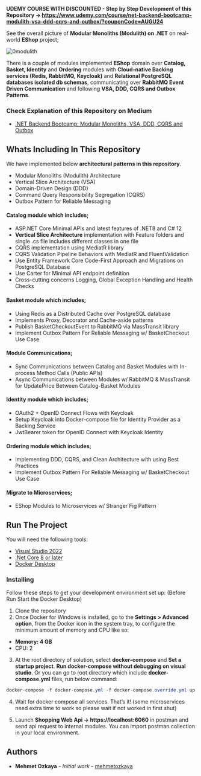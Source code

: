 **UDEMY COURSE WITH DISCOUNTED - Step by Step Development of this Repository -> https://www.udemy.com/course/net-backend-bootcamp-modulith-vsa-ddd-cqrs-and-outbox/?couponCode=AUGU24**

See the overall picture of **Modular Monoliths (Modulith) on .NET** on real-world **EShop** project;

![0modulith](https://github.com/user-attachments/assets/0f1f340e-6cb1-4bfd-aa05-f54109e5b865)

There is a couple of modules implemented **EShop** domain over **Catalog, Basket, Identity** and **Ordering** modules with **Cloud-native Backing services (Redis, RabbitMQ, Keycloak)** and **Relational PostgreSQL databases isolated db schemas**, communicating over **RabbitMQ Event Driven Communication** and following **VSA, DDD, CQRS and Outbox Patterns**.

### Check Explanation of this Repository on Medium
* [.NET Backend Bootcamp: Modular Monoliths, VSA, DDD, CQRS and Outbox](https://mehmetozkaya.medium.com/net-backend-bootcamp-modular-monoliths-vsa-ddd-cqrs-and-outbox-b6332b272209)


## Whats Including In This Repository
We have implemented below **architectural patterns in this repository**.
* Modular Monoliths (Modulith) Architecture
* Vertical Slice Architecture (VSA)
* Domain-Driven Design (DDD)
* Command Query Responsibility Segregation (CQRS)
* Outbox Pattern for Reliable Messaging

#### Catalog module which includes; 
* ASP.NET Core Minimal APIs and latest features of .NET8 and C# 12
* **Vertical Slice Architecture** implementation with Feature folders and single .cs file includes different classes in one file
* CQRS implementation using MediatR library
* CQRS Validation Pipeline Behaviors with MediatR and FluentValidation
* Use Entity Framework Core Code-First Approach and Migrations on PostgreSQL Database
* Use Carter for Minimal API endpoint definition
* Cross-cutting concerns Logging, Global Exception Handling and Health Checks

#### Basket module which includes; 
* Using Redis as a Distributed Cache over PostgreSQL database
* Implements Proxy, Decorator and Cache-aside patterns
* Publish BasketCheckoutEvent to RabbitMQ via MassTransit library
* Implement Outbox Pattern For Reliable Messaging w/ BasketCheckout Use Case

#### Module Communications; 
* Sync Communications between Catalog and Basket Modules with In-process Method Calls (Public APIs)
* Async Communications between Modules w/ RabbitMQ & MassTransit for UpdatePrice Between Catalog-Basket Modules

#### Identity module which includes; 
* OAuth2 + OpenID Connect Flows with Keycloak
* Setup Keycloak into Docker-compose file for Identity Provider as a Backing Service
* JwtBearer token for OpenID Connect with Keycloak Identity

#### Ordering module which includes; 
* Implementing DDD, CQRS, and Clean Architecture with using Best Practices
* Implement Outbox Pattern For Reliable Messaging w/ BasketCheckout Use Case

#### Migrate to Microservices; 
* EShop Modules to Microservices w/ Stranger Fig Pattern


## Run The Project
You will need the following tools:

* [Visual Studio 2022](https://visualstudio.microsoft.com/downloads/)
* [.Net Core 8 or later](https://dotnet.microsoft.com/download/dotnet-core/8)
* [Docker Desktop](https://www.docker.com/products/docker-desktop)

### Installing
Follow these steps to get your development environment set up: (Before Run Start the Docker Desktop)
1. Clone the repository
2. Once Docker for Windows is installed, go to the **Settings > Advanced option**, from the Docker icon in the system tray, to configure the minimum amount of memory and CPU like so:
* **Memory: 4 GB**
* CPU: 2
3. At the root directory of solution, select **docker-compose** and **Set a startup project**. **Run docker-compose without debugging on visual studio**.
  Or you can go to root directory which include **docker-compose.yml** files, run below command:
```csharp
docker-compose -f docker-compose.yml -f docker-compose.override.yml up -d
```

4. Wait for docker compose all services. That’s it! (some microservices need extra time to work so please wait if not worked in first shut)

5. Launch **Shopping Web Api -> https://localhost:6060** in postman and send api request to internal modules. You can import postman collection in your local environment.

## Authors
* **Mehmet Ozkaya** - *Initial work* - [mehmetozkaya](https://github.com/mehmetozkaya)
